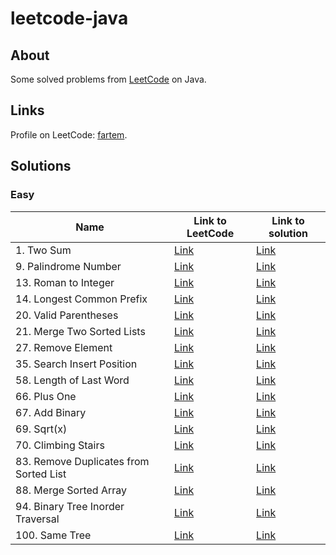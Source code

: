 # leetcode-java

## About

Some solved problems from [LeetCode](https://leetcode.com) on Java.

## Links

Profile on LeetCode: [fartem](https://leetcode.com/fartem/).

## Solutions

### Easy

| Name                                   | Link to LeetCode                                                          | Link to solution                                           |
|----------------------------------------|---------------------------------------------------------------------------|------------------------------------------------------------|
| 1. Two Sum                             | [Link](https://leetcode.com/problems/two-sum/)                            | [Link](./lib/easy/two_sum.dart)                            |
| 9. Palindrome Number                   | [Link](https://leetcode.com/problems/palindrome-number/)                  | [Link](./lib/easy/palindrome_number.dart)                  |
| 13. Roman to Integer                   | [Link](https://leetcode.com/problems/roman-to-integer/)                   | [Link](./lib/easy/roman_to_integer.dart)                   |
| 14. Longest Common Prefix              | [Link](https://leetcode.com/problems/longest-common-prefix/)              | [Link](./lib/easy/longest_common_prefix.dart)              |
| 20. Valid Parentheses                  | [Link](https://leetcode.com/problems/valid-parentheses/)                  | [Link](./lib/easy/valid_parentheses.dart)                  |
| 21. Merge Two Sorted Lists             | [Link](https://leetcode.com/problems/merge-two-sorted-lists/)             | [Link](./lib/easy/merge_two_sorted_lists.dart)             |
| 27. Remove Element                     | [Link](https://leetcode.com/problems/remove-element/)                     | [Link](./lib/easy/remove_element.dart)                     |
| 35. Search Insert Position             | [Link](https://leetcode.com/problems/search-insert-position/)             | [Link](./lib/easy/search_insert_position.dart)             |
| 58. Length of Last Word                | [Link](https://leetcode.com/problems/length-of-last-word/)                | [Link](./lib/easy/length_of_last_word.dart)                |
| 66. Plus One                           | [Link](https://leetcode.com/problems/plus-one/)                           | [Link](./lib/easy/plus_one.dart)                           |
| 67. Add Binary                         | [Link](https://leetcode.com/problems/add-binary/)                         | [Link](./lib/easy/add_binary.dart)                         |
| 69. Sqrt(x)                            | [Link](https://leetcode.com/problems/sqrtx/)                              | [Link](./lib/easy/sqrt_x.dart)                             |
| 70. Climbing Stairs                    | [Link](https://leetcode.com/problems/climbing-stairs/)                    | [Link](./lib/easy/climbing_stairs.dart)                    |
| 83. Remove Duplicates from Sorted List | [Link](https://leetcode.com/problems/remove-duplicates-from-sorted-list/) | [Link](./lib/easy/remove_duplicates_from_sorted_list.dart) |
| 88. Merge Sorted Array                 | [Link](https://leetcode.com/problems/merge-sorted-array/)                 | [Link](./lib/easy/merge_sorted_array.dart)                 |
| 94. Binary Tree Inorder Traversal      | [Link](https://leetcode.com/problems/binary-tree-inorder-traversal/)      | [Link](./lib/easy/binary_tree_inorder_traversal.dart)      |
| 100. Same Tree                         | [Link](https://leetcode.com/problems/same-tree/)                          | [Link](./lib/easy/same_tree.dart)                          |
